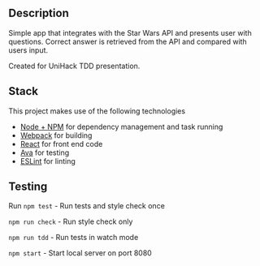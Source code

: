 ## Description
Simple app that integrates with the Star Wars API and presents user with questions. Correct answer is retrieved from the API and compared with users input.

Created for UniHack TDD presentation.

## Stack
This project makes use of the following technologies
* [Node + NPM](https://nodejs.org/en/) for dependency management and task running
* [Webpack](https://webpack.github.io/) for building
* [React](https://facebook.github.io/react/) for front end code
* [Ava](https://github.com/avajs/ava) for testing
* [ESLint](http://eslint.org/) for linting

## Testing
Run 
`npm test` - Run tests and style check once

`npm run check` - Run style check only

`npm run tdd` - Run tests in watch mode

`npm start` - Start local server on port 8080

